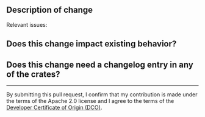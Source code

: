 <!--
    The title and description of pull requests will be used when creating a squash commit to the base branch (usually `main`).
    Please keep them both up-to-date as the code change evolves, to ensure that the commit message is useful for future readers.
-->

## Description of change

<!--
    Please describe your contribution here.
    What is the change and why are you making it?
-->

Relevant issues: <!-- Please add issue numbers. -->

## Does this change impact existing behavior?

<!-- Please confirm there's no breaking change, or call our any behavior changes you think are necessary. -->

## Does this change need a changelog entry in any of the crates?

<!--
    Please confirm yes or no.
    If no, add justification. If unsure, ask a reviewer.

    You can find the changelog for each crate here:
    - https://github.com/awslabs/mountpoint-s3/blob/main/mountpoint-s3/CHANGELOG.md
    - https://github.com/awslabs/mountpoint-s3/blob/main/mountpoint-s3-client/CHANGELOG.md
    - https://github.com/awslabs/mountpoint-s3/blob/main/mountpoint-s3-crt/CHANGELOG.md
    - https://github.com/awslabs/mountpoint-s3/blob/main/mountpoint-s3-crt-sys/CHANGELOG.md
-->

---

By submitting this pull request, I confirm that my contribution is made under the terms of the Apache 2.0 license and I agree to the terms of the [Developer Certificate of Origin (DCO)](https://developercertificate.org/).
